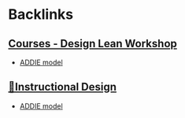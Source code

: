 
# Backlinks
## [Courses - Design Lean Workshop](<Courses - Design Lean Workshop.md>)
- [ADDIE model](<ADDIE model.md>)

## [🌱Instructional Design](<🌱Instructional Design.md>)
- [ADDIE model](<ADDIE model.md>)

